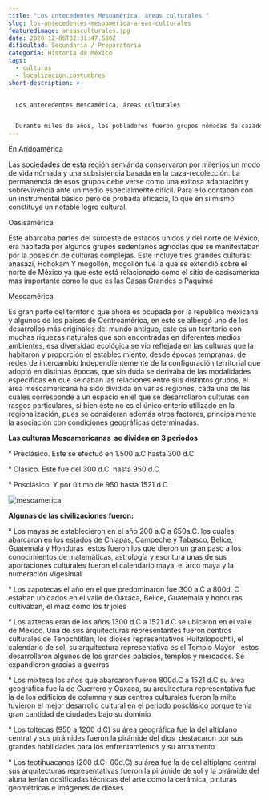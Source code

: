 ```yaml
---
title: "Los antecedentes Mesoamérica, áreas culturales "
slug: los-antecedentes-mesoamerica-areas-culturales
featuredimage: areasculturales.jpg
date: 2020-12-06T02:31:47.580Z
dificultad: Secundaria / Preparatoria
categoria: Historia de México
tags:
  - culturas
  - localizacion.costumbres
short-description: >-
  

  Los antecedentes Mesoamérica, áreas culturales


  Durante miles de años, los pobladores fueron grupos nómadas de cazadores-recolectores. A la larga, en ciertas regiones se dieron las condiciones para la adopción de la agricultura como medio principal de subsistencia
---
```

En Aridoamérica 

Las sociedades de esta región semiárida conservaron por milenios un modo de vida nómada y una subsistencia basada en la caza-recolección. La permanencia de esos grupos debe verse como una exitosa adaptación y sobrevivencia ante un medio especialmente difícil. Para ello contaban con un instrumental básico pero de probada eficacia, lo que en sí mismo constituye un notable logro cultural.

Oasisamérica 

Este abarcaba partes del suroeste de estados unidos y del norte de México, era habitada por algunos grupos sedentarios agrícolas que se manifestaban por la posesión de culturas complejas. Este incluye tres grandes culturas: anasazi, Hohokam Y mogollón, mogollón fue la que se extendió sobre el norte de México ya que este está relacionado como el sitio de oasisamerica mas importante como lo que es las Casas Grandes o Paquimé

Mesoamérica

Es gran parte del territorio que ahora es ocupada por la república mexicana y algunos de los países de Centroamérica, en este se albergó uno de los desarrollos más originales del mundo antiguo, este es un territorio con muchas riquezas naturales que son encontradas en diferentes medios ambientes, esa diversidad ecológica se vio reflejada en las culturas que la habitaron y proporción el establecimiento, desde épocas tempranas, de redes de intercambio Independientemente de la configuración territorial que adoptó en distintas épocas, que sin duda se derivaba de las modalidades específicas en que se daban las relaciones entre sus distintos grupos, el área mesoamericana ha sido dividida en varias regiones, cada una de las cuales corresponde a un espacio en el que se desarrollaron culturas con rasgos particulares, si bien éste no es el único criterio utilizado en la regionalización, pues se consideran además otros factores, principalmente la asociación con condiciones geográficas determinadas.

**Las culturas Mesoamericanas  se dividen en 3 periodos** 

° Preclásico. Este se efectuó en 1.500 a.C hasta 300 d.C 

° Clásico. Este fue del 300 d.C. hasta 950 d.C

° Posclásico. Y por último de 950 hasta 1521 d.C 

![mesoamerica](/assets/mesoamerica.jpg "Mesoamérica ")

**Algunas de las civilizaciones fueron:**

° Los mayas se establecieron en el año 200 a.C a 650a.C. los cuales abarcaron en los estados de Chiapas, Campeche y Tabasco, Belice, Guatemala y Honduras  estos fueron los que dieron un gran paso a los conocimientos de matemáticas, astrología y escritura unas de sus aportaciones culturales fueron el calendario maya, el arco maya y la numeración Vigesimal  

° Los zapotecas el año en el que predominaron fue 300 a.C a 800d. C estaban ubicados en el valle de Oaxaca, Belice, Guatemala y honduras cultivaban, el maíz como los frijoles 

° Los aztecas eran de los años 1300 d.C a 1521 d.C se ubicaron en el valle de México. Una de sus arquitecturas representantes fueron centros culturales de Tenochtitlan, los dioses representativos Huitzilopochtli, el calendario de sol, su arquitectura representativa es el Templo Mayor   estos desarrollaron algunos de los grandes palacios, templos y mercados. Se expandieron gracias a guerras  

° Los mixteca los años que abarcaron fueron 800d.C a 1521 d.C su área geográfica fue la de Guerrero y Oaxaca, su arquitectura representativa fue la de los edificios de columna y sus centros culturales fueron la milta tuvieron el mejor desarrollo cultural en el periodo posclásico porque tenía gran cantidad de ciudades bajo su dominio

° Los toltecas (950 a 1200 d.C) su área geográfica fue la del altiplano central y sus pirámides fueron la pirámide del dios  destacaron por sus grandes habilidades para los enfrentamientos y su armamento 

° Los teotihuacanos (200 d.C- 60d.C) su área fue la de del altiplano central sus arquitecturas representativas fueron la pirámide de sol y la pirámide del aluna tenían dosificadas técnicas del arte como la cerámica, pinturas geométricas e imágenes de dioses